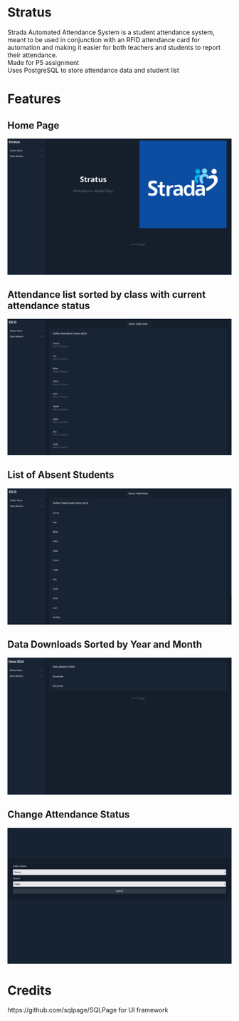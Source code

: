 <h1>Stratus</h1>
Strada Automated Attendance System is a student attendance system, meant to be used in conjunction with an RFID attendance card for automation and making it easier for both teachers and students to report their attendance.<br>
Made for P5 assignment<br>
Uses PostgreSQL to store attendance data and student list
<h1>Features</h1>
<h2>Home Page</h2>

![homepage](/readmeresources/homepage.png)
<h2>Attendance list sorted by class with current attendance status</h2>

![attendance list](/readmeresources/presencelist.png)
<h2>List of Absent Students</h2>

![absence list](/readmeresources/absencelist.png)
<h2>Data Downloads Sorted by Year and Month</h2>

![data downloads](/readmeresources/datadownload.png)
<h2>Change Attendance Status</h2>

![status](/readmeresources/changestatus.png)
<h1>Credits</h1>
https://github.com/sqlpage/SQLPage for UI framework

